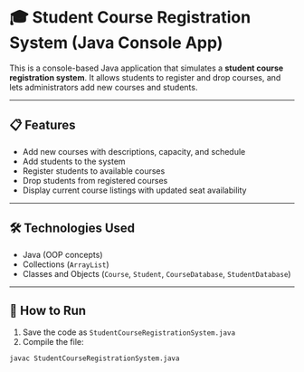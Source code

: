 # 🎓 Student Course Registration System (Java Console App)

This is a console-based Java application that simulates a **student course registration system**. It allows students to register and drop courses, and lets administrators add new courses and students.

---

## 📋 Features

- Add new courses with descriptions, capacity, and schedule
- Add students to the system
- Register students to available courses
- Drop students from registered courses
- Display current course listings with updated seat availability

---

## 🛠️ Technologies Used

- Java (OOP concepts)
- Collections (`ArrayList`)
- Classes and Objects (`Course`, `Student`, `CourseDatabase`, `StudentDatabase`)

---

## 🚀 How to Run

1. Save the code as `StudentCourseRegistrationSystem.java`
2. Compile the file:

```bash
javac StudentCourseRegistrationSystem.java





